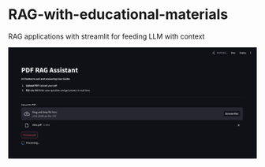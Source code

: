 # RAG-with-educational-materials

RAG applications with streamlit for feeding LLM with context 

![alt text](image-1.png)
